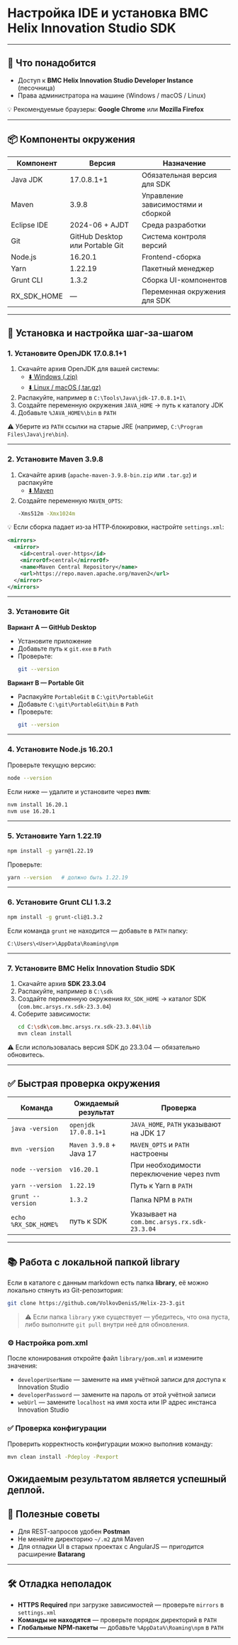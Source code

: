 # Настройка IDE и установка BMC Helix Innovation Studio SDK
---

## 🔧 Что понадобится

- Доступ к **BMC Helix Innovation Studio Developer Instance** (песочница)
- Права администратора на машине (Windows / macOS / Linux)

💡 Рекомендуемые браузеры: **Google Chrome** или **Mozilla Firefox**

---

## 📦 Компоненты окружения

| Компонент | Версия | Назначение |
|-----------|---------|------------|
| Java JDK  | 17.0.8.1+1 | Обязательная версия для SDK |
| Maven     | 3.9.8 | Управление зависимостями и сборкой |
| Eclipse IDE | 2024-06 + AJDT | Среда разработки |
| Git       | GitHub Desktop или Portable Git | Система контроля версий |
| Node.js   | 16.20.1 | Frontend-сборка |
| Yarn      | 1.22.19 | Пакетный менеджер |
| Grunt CLI | 1.3.2 | Сборка UI-компонентов |
| RX_SDK_HOME | — | Переменная окружения для SDK |

---

## 🚀 Установка и настройка шаг‑за‑шагом

### 1. Установите OpenJDK 17.0.8.1+1

1. Скачайте архив OpenJDK для вашей системы:
   - [⬇️ Windows (.zip)](https://github.com/adoptium/temurin17-binaries/releases/download/jdk-17.0.8.1%2B1/OpenJDK17U-jdk_x64_windows_hotspot_17.0.8.1_1.zip)
   - [⬇️ Linux / macOS (.tar.gz)](https://github.com/adoptium/temurin17-binaries/releases/download/jdk-17.0.8.1%2B1/OpenJDK17U-jdk_x64_mac_hotspot_17.0.8.1_1.tar.gz)
2. Распакуйте, например в `C:\Tools\Java\jdk-17.0.8.1+1\`
3. Создайте переменную окружения `JAVA_HOME` → путь к каталогу JDK
4. Добавьте `%JAVA_HOME%\bin` в `PATH`

⚠️ Уберите из `PATH` ссылки на старые JRE (например, `C:\Program Files\Java\jre\bin`).

---

### 2. Установите Maven 3.9.8

1. Скачайте архив (`apache-maven-3.9.8-bin.zip` или `.tar.gz`) и распакуйте
   - [⬇️ Maven](https://archive.apache.org/dist/maven/maven-3/3.9.8/binaries/)
2. Создайте переменную `MAVEN_OPTS`:
   ```bash
   -Xms512m -Xmx1024m
   ```

💡 Если сборка падает из‑за HTTP‑блокировки, настройте `settings.xml`:
```xml
<mirrors>
  <mirror>
    <id>central-over-https</id>
    <mirrorOf>central</mirrorOf>
    <name>Maven Central Repository</name>
    <url>https://repo.maven.apache.org/maven2</url>
  </mirror>
</mirrors>
```

---

### 3. Установите Git

**Вариант A — GitHub Desktop**
- Установите приложение
- Добавьте путь к `git.exe` в `Path`
- Проверьте:
  ```bash
  git --version
  ```

**Вариант B — Portable Git**
- Распакуйте `PortableGit` в `C:\git\PortableGit`
- Добавьте `C:\git\PortableGit\bin` в `Path`
- Проверьте:
  ```bash
  git --version
  ```

---

### 4. Установите Node.js 16.20.1

Проверьте текущую версию:
```bash
node --version
```

Если ниже — удалите и установите через **nvm**:
```bash
nvm install 16.20.1
nvm use 16.20.1
```

---

### 5. Установите Yarn 1.22.19

```bash
npm install -g yarn@1.22.19
```

Проверьте:
```bash
yarn --version   # должно быть 1.22.19
```

---

### 6. Установите Grunt CLI 1.3.2

```bash
npm install -g grunt-cli@1.3.2
```

Если команда `grunt` не находится — добавьте в `PATH` папку:
```
C:\Users\<User>\AppData\Roaming\npm
```

---

### 7. Установите BMC Helix Innovation Studio SDK

1. Скачайте архив **SDK 23.3.04**
2. Распакуйте, например в `C:\sdk`
3. Создайте переменную окружения `RX_SDK_HOME` → каталог SDK (`com.bmc.arsys.rx.sdk-23.3.04`)
4. Соберите зависимости:
   ```bash
   cd C:\sdk\com.bmc.arsys.rx.sdk-23.3.04\lib
   mvn clean install
   ```

⚠️ Если использовалась версия SDK до 23.3.04 — обязательно обновитесь.

---

## ✅ Быстрая проверка окружения

| Команда | Ожидаемый результат | Проверка |
|---------|----------------------|----------|
| `java -version` | `openjdk 17.0.8.1+1` | `JAVA_HOME`, `PATH` указывают на JDK 17 |
| `mvn -version`  | `Maven 3.9.8` + Java 17 | `MAVEN_OPTS` и `PATH` настроены |
| `node --version` | `v16.20.1` | При необходимости переключение через nvm |
| `yarn --version` | `1.22.19` | Путь к Yarn в `PATH` |
| `grunt --version` | `1.3.2` | Папка NPM в `PATH` |
| `echo %RX_SDK_HOME%` | путь к SDK | Указывает на `com.bmc.arsys.rx.sdk-23.3.04` |

---

## 📚 Работа с локальной папкой library

Если в каталоге с данным markdown есть папка **library**, её можно локально стянуть из Git-репозитория:

```bash
git clone https://github.com/VolkovDenisS/Helix-23-3.git
```

> ⚠️ Если папка `library` уже существует — убедитесь, что она пуста, либо выполните `git pull` внутри неё для обновления.

### ⚙️ Настройка pom.xml

После клонирования откройте файл `library/pom.xml` и измените значения:

- `developerUserName` — замените на имя учётной записи для доступа к Innovation Studio
- `developerPassword` — замените на пароль от этой учётной записи
- `webUrl` — замените `localhost` на имя хоста или IP адрес инстанса Innovation Studio

### ✅ Проверка конфигурации

Проверить корректность конфигурации можно выполнив команду:

```bash
mvn clean install -Pdeploy -Pexport
```

Ожидаемым результатом является успешный деплой.
---

## 📘 Полезные советы

- Для REST‑запросов удобен **Postman**
- Не меняйте директорию `~/.m2` для Maven
- Для отладки UI в старых проектах с AngularJS — пригодится расширение **Batarang**

---

## 🛠️ Отладка неполадок

- **HTTPS Required** при загрузке зависимостей — проверьте `mirrors` в `settings.xml`
- **Команды не находятся** — проверьте порядок директорий в `PATH`
- **Глобальные NPM‑пакеты** — добавьте `%AppData%\Roaming\npm` в `PATH`

---
